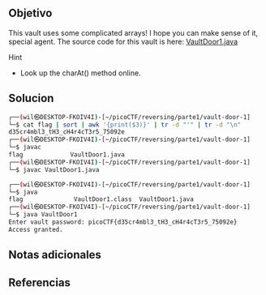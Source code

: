 ## Objetivo
This vault uses some complicated arrays! I hope you can make sense of it, special agent. The source code for this vault is here: [VaultDoor1.java](https://jupiter.challenges.picoctf.org/static/ff2585f7afd21b81f69d2fbe37c081ae/VaultDoor1.java)

Hint
- Look up the charAt() method online.
## Solucion

```bash
┌──(wil㉿DESKTOP-FKOIV4I)-[~/picoCTF/reversing/parte1/vault-door-1]
└─$ cat flag | sort | awk '{print($3)}' | tr -d "'" | tr -d "\n"
d35cr4mbl3_tH3_cH4r4cT3r5_75092e
┌──(wil㉿DESKTOP-FKOIV4I)-[~/picoCTF/reversing/parte1/vault-door-1]
└─$ javac
flag             VaultDoor1.java
┌──(wil㉿DESKTOP-FKOIV4I)-[~/picoCTF/reversing/parte1/vault-door-1]
└─$ javac VaultDoor1.java

┌──(wil㉿DESKTOP-FKOIV4I)-[~/picoCTF/reversing/parte1/vault-door-1]
└─$ java
flag              VaultDoor1.class  VaultDoor1.java
┌──(wil㉿DESKTOP-FKOIV4I)-[~/picoCTF/reversing/parte1/vault-door-1]
└─$ java VaultDoor1
Enter vault password: picoCTF{d35cr4mbl3_tH3_cH4r4cT3r5_75092e}
Access granted.
```

## Notas adicionales
## Referencias